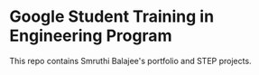 # Google Student Training in Engineering Program

This repo contains Smruthi Balajee's portfolio and STEP projects.

